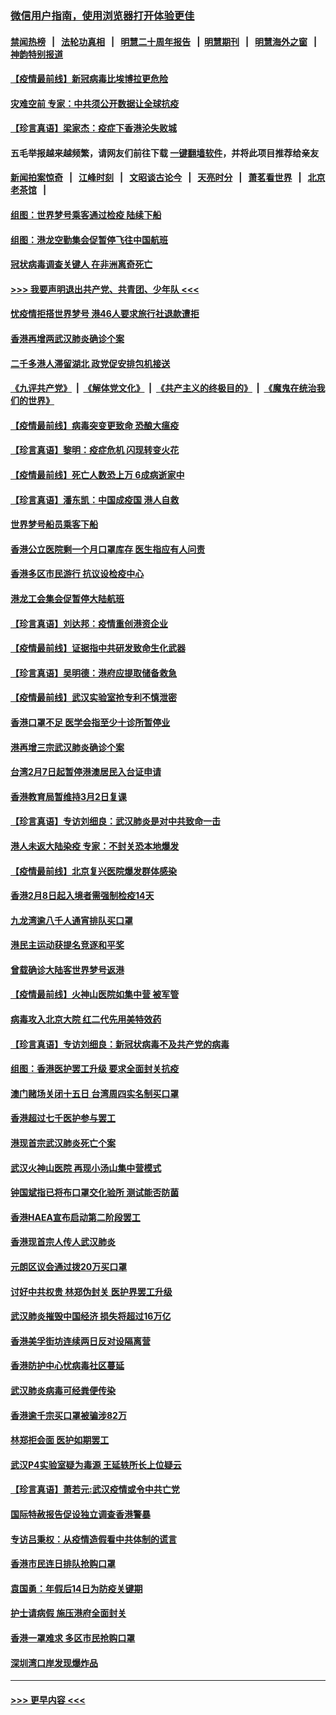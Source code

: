 ### [微信用户指南，使用浏览器打开体验更佳](https://github.com/gfw-breaker/banned-news1/blob/master/indexes/wechat-guide.md?t=0)
#### [禁闻热榜](热点新闻.md?t=0)  &nbsp;&nbsp;|&nbsp;&nbsp; [法轮功真相](https://github.com/gfw-breaker/truth/blob/master/README.md?t=0) &nbsp;&nbsp;|&nbsp;&nbsp; [明慧二十周年报告](https://github.com/gfw-breaker/mh-reports/blob/master/README.md?t=0) &nbsp;&nbsp;|&nbsp;&nbsp;[明慧期刊](https://github.com/gfw-breaker/mh-qikan) &nbsp;&nbsp;|&nbsp;&nbsp; [明慧海外之窗](https://github.com/gfw-breaker/mh-news/blob/master/README.md?t=0) &nbsp;&nbsp;|&nbsp;&nbsp; [神韵特别报道](https://github.com/gfw-breaker/mh-news/blob/master/shenyun.md?t=0)
#### [【疫情最前线】新冠病毒比埃博拉更危险](../pages/nsc415/n11862199.md?t=02120944) 
#### [灾难空前 专家：中共须公开数据让全球抗疫](../pages/nsc415/n11862162.md?t=02120944) 
#### [【珍言真语】梁家杰：疫症下香港沦失败城](../pages/nsc415/n11861588.md?t=02120944) 
#### 五毛举报越来越频繁，请网友们前往下载 [一键翻墙软件](https://github.com/gfw-breaker/ssr-accounts)，并将此项目推荐给亲友
#### [新闻拍案惊奇](https://github.com/gfw-breaker/banned-news1/blob/master/pages/link4.md) &nbsp;&nbsp;|&nbsp;&nbsp; [江峰时刻](https://github.com/gfw-breaker/banned-news1/blob/master/pages/link4.md) &nbsp;&nbsp;|&nbsp;&nbsp; [文昭谈古论今](https://github.com/gfw-breaker/banned-news1/blob/master/pages/link4.md) &nbsp;&nbsp;|&nbsp;&nbsp; [天亮时分](https://github.com/gfw-breaker/banned-news1/blob/master/pages/link4.md) &nbsp;&nbsp;|&nbsp;&nbsp; [萧茗看世界](https://github.com/gfw-breaker/banned-news1/blob/master/pages/link4.md) &nbsp;&nbsp;|&nbsp;&nbsp; [北京老茶馆](https://github.com/gfw-breaker/banned-news1/blob/master/pages/link4.md) &nbsp;&nbsp;|&nbsp;&nbsp; 
#### [组图：世界梦号乘客通过检疫 陆续下船](../pages/nsc415/n11858302.md?t=02120944) 
#### [组图：港龙空勤集会促暂停飞往中国航班](../pages/nsc415/n11858190.md?t=02120944) 
#### [冠状病毒调查关键人 在非洲离奇死亡](../pages/nsc415/n11859798.md?t=02120944) 
#### [>>> 我要声明退出共产党、共青团、少年队 <<<](https://github.com/begood0513/goodnews/blob/master/quit/letter.md) 
#### [忧疫情拒搭世界梦号 港46人要求旅行社退款遭拒](../pages/nsc415/n11859849.md?t=02120944) 
#### [香港再增两武汉肺炎确诊个案](../pages/nsc415/n11859833.md?t=02120944) 
#### [二千多港人滞留湖北 政党促安排包机接送](../pages/nsc415/n11859831.md?t=02120944) 
#### [《九评共产党》](https://github.com/begood0513/9ping.md/blob/master/README.md) &nbsp;|&nbsp; [《解体党文化》](../../../../jtdwh.md/blob/master/README.md)  &nbsp;|&nbsp; [《共产主义的终极目的》](../../../../gczydzjmd.md/blob/master/README.md) &nbsp;|&nbsp; [《魔鬼在统治我们的世界》](../../../../mgztzwmdsj.md/blob/master/README.md) 
#### [【疫情最前线】病毒突变更致命 恐酿大瘟疫](../pages/nsc415/n11859604.md?t=02120944) 
#### [【珍言真语】黎明：疫症危机 闪现转变火花](../pages/nsc415/n11859199.md?t=02120944) 
#### [【疫情最前线】死亡人数恐上万 6成病逝家中](../pages/nsc415/n11856687.md?t=02120944) 
#### [【珍言真语】潘东凯：中国成疫国 港人自救](../pages/nsc415/n11856962.md?t=02120944) 
#### [世界梦号船员乘客下船](../pages/nsc415/n11856883.md?t=02120944) 
#### [香港公立医院剩一个月口罩库存 医生指应有人问责](../pages/nsc415/n11856875.md?t=02120944) 
#### [香港多区市民游行 抗议设检疫中心](../pages/nsc415/n11856866.md?t=02120944) 
#### [港龙工会集会促暂停大陆航班](../pages/nsc415/n11856840.md?t=02120944) 
#### [【珍言真语】刘达邦：疫情重创港资企业](../pages/nsc415/n11854274.md?t=02120944) 
#### [【疫情最前线】证据指中共研发致命生化武器](../pages/nsc415/n11853087.md?t=02120944) 
#### [【珍言真语】吴明德：港府应提取储备救急](../pages/nsc415/n11852734.md?t=02120944) 
#### [【疫情最前线】武汉实验室抢专利不慎泄密](../pages/nsc415/n11850310.md?t=02120944) 
#### [香港口罩不足 医学会指至少十诊所暂停业](../pages/nsc415/n11850301.md?t=02120944) 
#### [港再增三宗武汉肺炎确诊个案](../pages/nsc415/n11850328.md?t=02120944) 
#### [台湾2月7日起暂停港澳居民入台证申请](../pages/nsc415/n11850304.md?t=02120944) 
#### [香港教育局暂维持3月2日复课](../pages/nsc415/n11850260.md?t=02120944) 
#### [【珍言真语】专访刘细良：武汉肺炎是对中共致命一击](../pages/nsc415/n11849934.md?t=02120944) 
#### [港人未返大陆染疫 专家：不封关恐本地爆发](../pages/nsc415/n11848021.md?t=02120944) 
#### [【疫情最前线】北京复兴医院爆发群体感染](../pages/nsc415/n11847626.md?t=02120944) 
#### [香港2月8日起入境者需强制检疫14天](../pages/nsc415/n11847658.md?t=02120944) 
#### [九龙湾逾八千人通宵排队买口罩](../pages/nsc415/n11847647.md?t=02120944) 
#### [港民主运动获提名竞逐和平奖](../pages/nsc415/n11847633.md?t=02120944) 
#### [曾载确诊大陆客世界梦号返港](../pages/nsc415/n11847608.md?t=02120944) 
#### [【疫情最前线】火神山医院如集中营 被军管](../pages/nsc415/n11847524.md?t=02120944) 
#### [病毒攻入北京大院 红二代先用美特效药](../pages/nsc415/n11847427.md?t=02120944) 
#### [【珍言真语】专访刘细良：新冠状病毒不及共产党的病毒](../pages/nsc415/n11847164.md?t=02120944) 
#### [组图：香港医护罢工升级 要求全面封关抗疫](../pages/nsc415/n11844107.md?t=02120944) 
#### [澳门赌场关闭十五日 台湾周四实名制买口罩](../pages/nsc415/n11845083.md?t=02120944) 
#### [香港超过七千医护参与罢工](../pages/nsc415/n11845051.md?t=02120944) 
#### [港现首宗武汉肺炎死亡个案](../pages/nsc415/n11844998.md?t=02120944) 
#### [武汉火神山医院 再现小汤山集中营模式](../pages/nsc415/n11844763.md?t=02120944) 
#### [钟国斌指已将布口罩交化验所 测试能否防菌](../pages/nsc415/n11842783.md?t=02120944) 
#### [香港HAEA宣布启动第二阶段罢工](../pages/nsc415/n11842723.md?t=02120944) 
#### [香港现首宗人传人武汉肺炎](../pages/nsc415/n11842766.md?t=02120944) 
#### [元朗区议会通过拨20万买口罩](../pages/nsc415/n11842754.md?t=02120944) 
#### [讨好中共权贵 林郑伪封关 医护界罢工升级](../pages/nsc415/n11842359.md?t=02120944) 
#### [武汉肺炎摧毁中国经济 损失将超过16万亿](../pages/nsc415/n11839723.md?t=02120944) 
#### [香港美孚街坊连续两日反对设隔离营](../pages/nsc415/n11839962.md?t=02120944) 
#### [香港防护中心忧病毒社区蔓延](../pages/nsc415/n11839933.md?t=02120944) 
#### [武汉肺炎病毒可经粪便传染](../pages/nsc415/n11839939.md?t=02120944) 
#### [香港逾千宗买口罩被骗涉82万](../pages/nsc415/n11839914.md?t=02120944) 
#### [林郑拒会面 医护如期罢工](../pages/nsc415/n11839892.md?t=02120944) 
#### [武汉P4实验室疑为毒源 王延轶所长上位疑云](../pages/nsc415/n11835543.md?t=02120944) 
#### [【珍言真语】萧若元:武汉疫情或令中共亡党](../pages/nsc415/n11829394.md?t=02120944) 
#### [国际特赦报告促设独立调查香港警暴](../pages/nsc415/n11833845.md?t=02120944) 
#### [专访吕秉权：从疫情造假看中共体制的谎言](../pages/nsc415/n11833813.md?t=02120944) 
#### [香港市民连日排队抢购口罩](../pages/nsc415/n11833794.md?t=02120944) 
#### [袁国勇：年假后14日为防疫关键期](../pages/nsc415/n11831088.md?t=02120944) 
#### [护士请病假 施压港府全面封关](../pages/nsc415/n11831030.md?t=02120944) 
#### [香港一罩难求 多区市民抢购口罩](../pages/nsc415/n11831002.md?t=02120944) 
#### [深圳湾口岸发现爆炸品](../pages/nsc415/n11828802.md?t=02120944) 

----
#### [ >>> 更早内容 <<< ](../indexes/nsc415-earlier.md)
